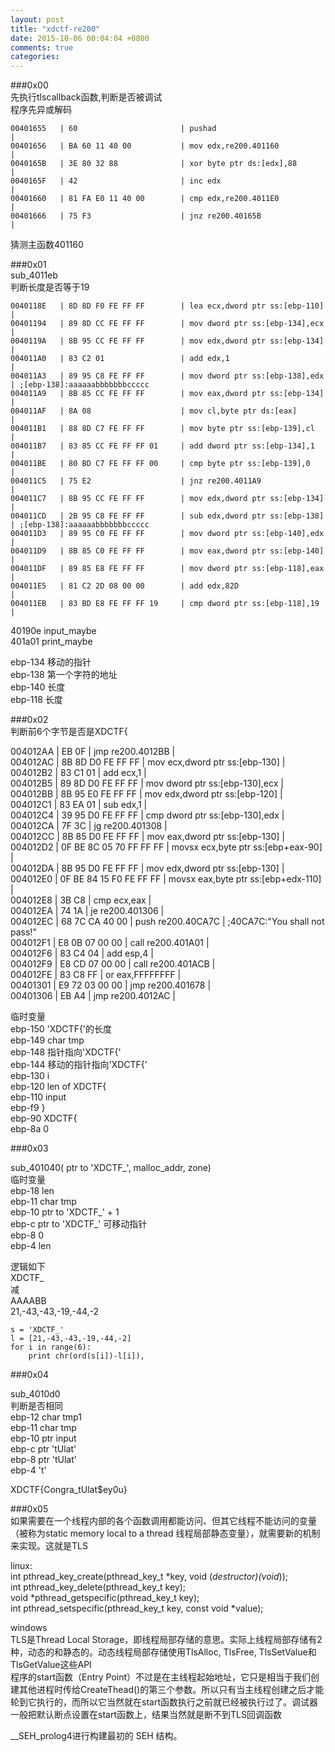 ```yaml
---  
layout: post  
title: "xdctf-re200"  
date: 2015-10-06 00:04:04 +0800  
comments: true  
categories:   
---  
```

  
  
  
  
###0x00  
先执行tlscallback函数,判断是否被调试  
程序先异或解码  
  
	00401655   | 60                       | pushad                                  |  
	00401656   | BA 60 11 40 00           | mov edx,re200.401160                    |  
	0040165B   | 3E 80 32 88              | xor byte ptr ds:[edx],88                |  
	0040165F   | 42                       | inc edx                                 |  
	00401660   | 81 FA E0 11 40 00        | cmp edx,re200.4011E0                    |  
	00401666   | 75 F3                    | jnz re200.40165B                        |  
  
猜测主函数401160  
  
  
  
  
###0x01  
sub_4011eb  
判断长度是否等于19  
  
	0040118E   | 8D 8D F0 FE FF FF        | lea ecx,dword ptr ss:[ebp-110]          |  
	00401194   | 89 8D CC FE FF FF        | mov dword ptr ss:[ebp-134],ecx          |  
	0040119A   | 8B 95 CC FE FF FF        | mov edx,dword ptr ss:[ebp-134]          |  
	004011A0   | 83 C2 01                 | add edx,1                               |  
	004011A3   | 89 95 C8 FE FF FF        | mov dword ptr ss:[ebp-138],edx          | ;[ebp-138]:aaaaaabbbbbbbccccc  
	004011A9   | 8B 85 CC FE FF FF        | mov eax,dword ptr ss:[ebp-134]          |  
	004011AF   | 8A 08                    | mov cl,byte ptr ds:[eax]                |  
	004011B1   | 88 8D C7 FE FF FF        | mov byte ptr ss:[ebp-139],cl            |  
	004011B7   | 83 85 CC FE FF FF 01     | add dword ptr ss:[ebp-134],1            |  
	004011BE   | 80 BD C7 FE FF FF 00     | cmp byte ptr ss:[ebp-139],0             |  
	004011C5   | 75 E2                    | jnz re200.4011A9                        |  
	004011C7   | 8B 95 CC FE FF FF        | mov edx,dword ptr ss:[ebp-134]          |  
	004011CD   | 2B 95 C8 FE FF FF        | sub edx,dword ptr ss:[ebp-138]          | ;[ebp-138]:aaaaaabbbbbbbccccc  
	004011D3   | 89 95 C0 FE FF FF        | mov dword ptr ss:[ebp-140],edx          |  
	004011D9   | 8B 85 C0 FE FF FF        | mov eax,dword ptr ss:[ebp-140]          |  
	004011DF   | 89 85 E8 FE FF FF        | mov dword ptr ss:[ebp-118],eax          |  
	004011E5   | 81 C2 2D 08 00 00        | add edx,82D                             |  
	004011EB   | 83 BD E8 FE FF FF 19     | cmp dword ptr ss:[ebp-118],19           |  
  
40190e	input_maybe  
401a01 	print_maybe  
  
ebp-134	移动的指针  
ebp-138	第一个字符的地址  
ebp-140 长度  
ebp-118 长度  
  
  
###0x02  
判断前6个字节是否是XDCTF{  
  
004012AA | EB 0F                    | jmp re200.4012BB                    |  
004012AC | 8B 8D D0 FE FF FF        | mov ecx,dword ptr ss:[ebp-130]      |  
004012B2 | 83 C1 01                 | add ecx,1                           |  
004012B5 | 89 8D D0 FE FF FF        | mov dword ptr ss:[ebp-130],ecx      |  
004012BB | 8B 95 E0 FE FF FF        | mov edx,dword ptr ss:[ebp-120]      |  
004012C1 | 83 EA 01                 | sub edx,1                           |  
004012C4 | 39 95 D0 FE FF FF        | cmp dword ptr ss:[ebp-130],edx      |  
004012CA | 7F 3C                    | jg re200.401308                     |  
004012CC | 8B 85 D0 FE FF FF        | mov eax,dword ptr ss:[ebp-130]      |  
004012D2 | 0F BE 8C 05 70 FF FF FF  | movsx ecx,byte ptr ss:[ebp+eax-90]  |  
004012DA | 8B 95 D0 FE FF FF        | mov edx,dword ptr ss:[ebp-130]      |  
004012E0 | 0F BE 84 15 F0 FE FF FF  | movsx eax,byte ptr ss:[ebp+edx-110] |  
004012E8 | 3B C8                    | cmp ecx,eax                         |  
004012EA | 74 1A                    | je re200.401306                     |  
004012EC | 68 7C CA 40 00           | push re200.40CA7C                   | ;40CA7C:"You shall not pass!"  
004012F1 | E8 0B 07 00 00           | call re200.401A01                   |  
004012F6 | 83 C4 04                 | add esp,4                           |  
004012F9 | E8 CD 07 00 00           | call re200.401ACB                   |  
004012FE | 83 C8 FF                 | or eax,FFFFFFFF                     |  
00401301 | E9 72 03 00 00           | jmp re200.401678                    |  
00401306 | EB A4                    | jmp re200.4012AC                    |  
  
  
临时变量  
ebp-150	'XDCTF{'的长度  
ebp-149	char tmp  
ebp-148	指针指向'XDCTF{'  
ebp-144	移动的指针指向'XDCTF{'  
ebp-130 i  
ebp-120 len of XDCTF{  
ebp-110 input  
ebp-f9	}  
ebp-90	XDCTF{  
ebp-8a	0  
  
  
  
  
###0x03  
  
sub_401040( ptr to 'XDCTF_', malloc_addr, zone)  
临时变量  
ebp-18	len  
ebp-11	char tmp  
ebp-10	ptr to 'XDCTF_' + 1  
ebp-c	ptr to 'XDCTF_'	可移动指针  
ebp-8	0  
ebp-4	len  
  
逻辑如下  
XDCTF_   
减   
AAAABB    
21,-43,-43,-19,-44,-2  
  
	s = 'XDCTF_'  
	l = [21,-43,-43,-19,-44,-2]  
	for i in range(6):  
	    print chr(ord(s[i])-l[i]),  
  
  
  
  
###0x04  
  
sub_4010d0  
判断是否相同  
ebp-12	char tmp1  
ebp-11	char tmp  
ebp-10	ptr input  
ebp-c	ptr 'tUlat'  
ebp-8	ptr 'tUlat'  
ebp-4	't'  
  
  
  
  
XDCTF{Congra_tUlat$ey0u}  
  
  
###0x05  
如果需要在一个线程内部的各个函数调用都能访问、但其它线程不能访问的变量（被称为static memory local to a thread 线程局部静态变量），就需要新的机制来实现。这就是TLS  
  
linux:  
int pthread_key_create(pthread_key_t *key, void (*destructor)(void*));  
int pthread_key_delete(pthread_key_t key);  
void *pthread_getspecific(pthread_key_t key);  
int pthread_setspecific(pthread_key_t key, const void *value);  
  
windows  
TLS是Thread Local Storage，即线程局部存储的意思。实际上线程局部存储有2种，动态的和静态的。动态线程局部存储使用TlsAlloc, TlsFree, TlsSetValue和TlsGetValue这些API  
程序的start函数（Entry Point）不过是在主线程起始地址，它只是相当于我们创建其他进程时传给CreateThead()的第三个参数。所以只有当主线程创建之后才能轮到它执行的，而所以它当然就在start函数执行之前就已经被执行过了。调试器一般把默认断点设置在start函数上，结果当然就是断不到TLS回调函数  
  
__SEH_prolog4进行构建最初的 SEH 结构。  
  
